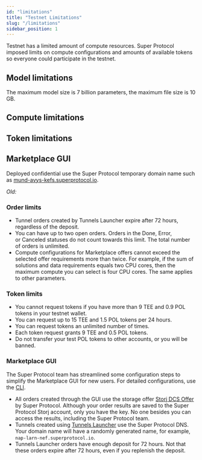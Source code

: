 ```yaml
---
id: "limitations"
title: "Testnet Limitations"
slug: "/limitations"
sidebar_position: 1
---
```


Testnet has a limited amount of compute resources. Super Protocol imposed limits on compute configurations and amounts of available tokens so everyone could participate in the testnet.

## Model limitations

The maximum model size is 7 billion parameters, the maximum file size is 10 GB.

## Compute limitations

## Token limitations

## Marketplace GUI

Deployed confidential use the Super Protocol temporary domain name such as [mund-avys-kefs.superprotocol.io](https://mund-avys-kefs.superprotocol.io/).

_Old:_

### Order limits

- Tunnel orders created by Tunnels Launcher expire after 72 hours, regardless of the deposit.
- You can have up to two open orders. Orders in the Done, Error, or Canceled statuses do not count towards this limit. The total number of orders is unlimited.
- Compute configurations for Marketplace offers cannot exceed the selected offer requirements more than twice. For example, if the sum of solutions and data requirements equals two CPU cores, then the maximum compute you can select is four CPU cores. The same applies to other parameters.

### Token limits

- You cannot request tokens if you have more than 9 TEE and 0.9 POL tokens in your testnet wallet.
- You can request up to 15 TEE and 1.5 POL tokens per 24 hours.
- You can request tokens an unlimited number of times.
- Each token request grants 9 TEE and 0.5 POL tokens.
- Do not transfer your test POL tokens to other accounts, or you will be banned.

### Marketplace GUI

The Super Protocol team has streamlined some configuration steps to simplify the Marketplace GUI for new users. For detailed configurations, use the [CLI](/developers/cli_guides/).

- All orders created through the GUI use the storage offer [Storj DCS Offer](https://marketplace.superprotocol.com/storage?offer=offerId%3D25) by Super Protocol. Although your order results are saved to the Super Protocol Storj account, only you have the key. No one besides you can access the results, including the Super Protocol team.
- Tunnels created using [Tunnels Launcher](/developers/offers/launcher) use the Super Protocol DNS. Your domain name will have a randomly generated name, for example, `nap-larn-nef.superprotocol.io`.
- Tunnels Launcher orders have enough deposit for 72 hours. Not that these orders expire after 72 hours, even if you replenish the deposit.